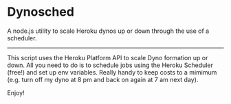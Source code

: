 # Dynosched

A node.js utility to scale Heroku dynos up or down through the use of a scheduler.
___

This script uses the Heroku Platform API to scale Dyno formation up or down. All you need to do is to schedule jobs using the Heroku Scheduler (free!) and set up env variables. Really handy to keep costs to a mimimum (e.g. turn off my dyno at 8 pm and back on again at 7 am next day).

Enjoy!
